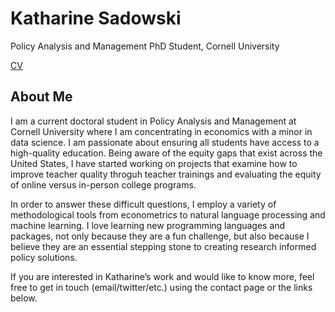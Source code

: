 # Katharine Sadowski

Policy Analysis and Management PhD Student, Cornell University 

[CV](https://cfadmin.human.cornell.edu/FAR/uploads/webcv/ks2373_webcv_F7BEB205-F08E-410F-B69F-0EA0A202FF0F.pdf) 

## About Me

I am a current doctoral student in Policy Analysis and Management at Cornell University where I am concentrating in economics with a minor in data science. I am passionate about ensuring all students have access to a high-quality education. Being aware of the equity gaps that exist across the United States, I have started working on projects that examine how to improve teacher quality throguh teacher trainings and evaluating the equity of online versus in-person college programs. 

In order to answer these difficult questions, I employ a variety of methodological tools from econometrics to natural language processing and machine learning. I love learning new programming languages and packages, not only because they are a fun challenge, but also because I believe they are an essential stepping stone to creating research informed policy solutions. 

If you are interested in Katharine’s work and would like to know more, feel free to get in touch (email/twitter/etc.) using the contact page or the links below.
